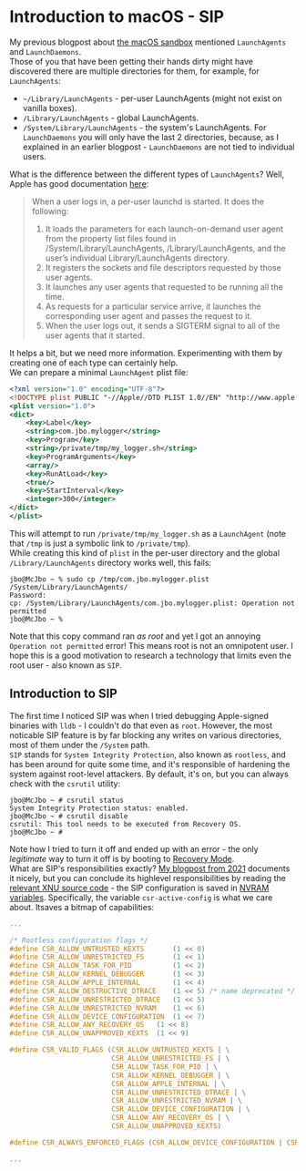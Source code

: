 # Introduction to macOS - SIP
My previous blogpost about [the macOS sandbox](https://github.com/yo-yo-yo-jbo/macos_sandbox/) mentioned `LaunchAgents` and `LaunchDaemons`.  
Those of you that have been getting their hands dirty might have discovered there are multiple directories for them, for example, for `LaunchAgents`:
- `~/Library/LaunchAgents` - per-user LaunchAgents (might not exist on vanilla boxes).
- `/Library/LaunchAgents` - global LaunchAgents.
- `/System/Library/LaunchAgents` - the system's LaunchAgents.
For `LaunchDaemons` you will only have the last 2 directories, because, as I explained in an earlier blogpost - `LaunchDaemons` are not tied to individual users.

What is the difference between the different types of `LaunchAgents`? Well, Apple has good documentation [here](https://developer.apple.com/library/archive/documentation/MacOSX/Conceptual/BPSystemStartup/Chapters/CreatingLaunchdJobs.html):  
> When a user logs in, a per-user launchd is started. It does the following:
> 1. It loads the parameters for each launch-on-demand user agent from the property list files found in /System/Library/LaunchAgents, /Library/LaunchAgents, and the user’s individual Library/LaunchAgents directory.
> 2. It registers the sockets and file descriptors requested by those user agents.
> 3. It launches any user agents that requested to be running all the time.
> 4. As requests for a particular service arrive, it launches the corresponding user agent and passes the request to it.
> 5. When the user logs out, it sends a SIGTERM signal to all of the user agents that it started.

It helps a bit, but we need more information. Experimenting with them by creating one of each type can certainly help.  
We can prepare a minimal `LaunchAgent` plist file:
```xml
<?xml version="1.0" encoding="UTF-8"?>
<!DOCTYPE plist PUBLIC "-//Apple//DTD PLIST 1.0//EN" "http://www.apple.com/DTDs/PropertyList-1.0.dtd">
<plist version="1.0">
<dict>
	<key>Label</key>
	<string>com.jbo.mylogger</string>
	<key>Program</key>
	<string>/private/tmp/my_logger.sh</string>
	<key>ProgramArguments</key>
	<array/>
	<key>RunAtLoad</key>
	<true/>
	<key>StartInterval</key>
	<integer>300</integer>
</dict>
</plist>
```

This will attempt to run `/private/tmp/my_logger.sh` as a `LaunchAgent` (note that `/tmp` is just a symbolic link to `/private/tmp`).  
While creating this kind of `plist` in the per-user directory and the global `/Library/LaunchAgents` directory works well, this fails:

```shell
jbo@McJbo ~ % sudo cp /tmp/com.jbo.mylogger.plist /System/Library/LaunchAgents/
Password:
cp: /System/Library/LaunchAgents/com.jbo.mylogger.plist: Operation not permitted
jbo@McJbo ~ %
```

Note that this copy command ran *as root* and yet I got an annoying `Operation not permitted` error! This means root is not an omnipotent user.
I hope this is a good motivation to research a technology that limits even the root user - also known as `SIP`.

## Introduction to SIP
The first time I noticed SIP was when I tried debugging Apple-signed binaries with `lldb` - I couldn't do that even as `root`. However, the most noticable SIP feature is by far blocking any writes on various directories, most of them under the `/System` path.  
`SIP` stands for `System Integrity Protection`, also known as `rootless`, and has been around for quite some time, and it's responsible of hardening the system against root-level attackers. By default, it's on, but you can always check with the `csrutil` utility:

```shell
jbo@McJbo ~ # csrutil status
System Integrity Protection status: enabled.
jbo@McJbo ~ # csrutil disable
csrutil: This tool needs to be executed from Recovery OS.
jbo@McJbo ~ #
```

Note how I tried to turn it off and ended up with an error - the only *legitimate* way to turn it off is by booting to [Recovery Mode](https://support.apple.com/guide/mac-help/intro-to-macos-recovery-mchl46d531d6/mac).  
What are SIP's responsibilities exactly? [My blogpost from 2021](https://www.microsoft.com/en-us/security/blog/2021/10/28/microsoft-finds-new-macos-vulnerability-shrootless-that-could-bypass-system-integrity-protection/) documents it nicely, but you can conclude its highlevel responsibilities by reading the [relevant XNU source code](https://opensource.apple.com/source/xnu/xnu-4570.71.2/bsd/sys/csr.h) - the SIP configuration is saved in [NVRAM variables](https://wikileaks.org/ciav7p1/cms/page_26968084.html). Specifically, the variable `csr-active-config` is what we care about. Itsaves a bitmap of capabilities:

```c
...

/* Rootless configuration flags */
#define CSR_ALLOW_UNTRUSTED_KEXTS		(1 << 0)
#define CSR_ALLOW_UNRESTRICTED_FS		(1 << 1)
#define CSR_ALLOW_TASK_FOR_PID			(1 << 2)
#define CSR_ALLOW_KERNEL_DEBUGGER		(1 << 3)
#define CSR_ALLOW_APPLE_INTERNAL		(1 << 4)
#define CSR_ALLOW_DESTRUCTIVE_DTRACE	(1 << 5) /* name deprecated */
#define CSR_ALLOW_UNRESTRICTED_DTRACE	(1 << 5)
#define CSR_ALLOW_UNRESTRICTED_NVRAM	(1 << 6)
#define CSR_ALLOW_DEVICE_CONFIGURATION	(1 << 7)
#define CSR_ALLOW_ANY_RECOVERY_OS	(1 << 8)
#define CSR_ALLOW_UNAPPROVED_KEXTS	(1 << 9)

#define CSR_VALID_FLAGS (CSR_ALLOW_UNTRUSTED_KEXTS | \
                         CSR_ALLOW_UNRESTRICTED_FS | \
                         CSR_ALLOW_TASK_FOR_PID | \
                         CSR_ALLOW_KERNEL_DEBUGGER | \
                         CSR_ALLOW_APPLE_INTERNAL | \
                         CSR_ALLOW_UNRESTRICTED_DTRACE | \
                         CSR_ALLOW_UNRESTRICTED_NVRAM | \
                         CSR_ALLOW_DEVICE_CONFIGURATION | \
                         CSR_ALLOW_ANY_RECOVERY_OS | \
                         CSR_ALLOW_UNAPPROVED_KEXTS)

#define CSR_ALWAYS_ENFORCED_FLAGS (CSR_ALLOW_DEVICE_CONFIGURATION | CSR_ALLOW_ANY_RECOVERY_OS)

...
```

